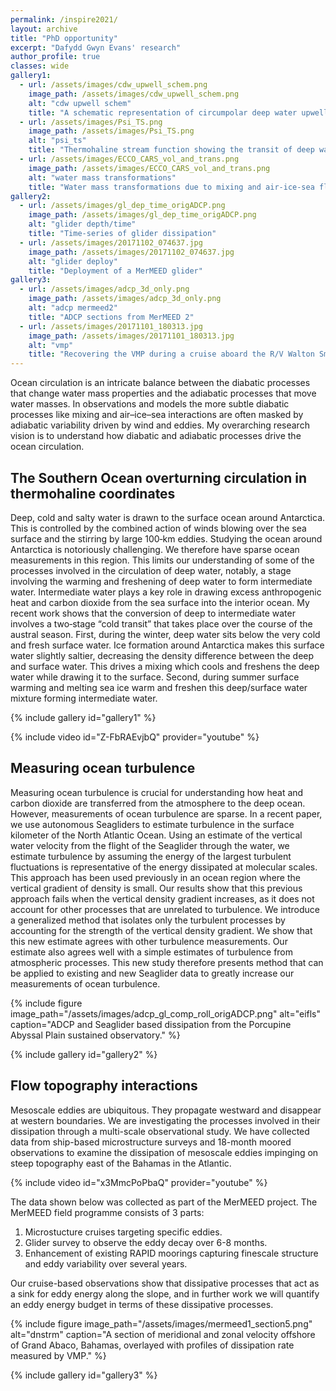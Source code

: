 ```yaml
---
permalink: /inspire2021/
layout: archive
title: "PhD opportunity"
excerpt: "Dafydd Gwyn Evans' research"
author_profile: true 
classes: wide  
gallery1:
  - url: /assets/images/cdw_upwell_schem.png
    image_path: /assets/images/cdw_upwell_schem.png
    alt: "cdw upwell schem"
    title: "A schematic representation of circumpolar deep water upwelling and intermediate water formation"
  - url: /assets/images/Psi_TS.png
    image_path: /assets/images/Psi_TS.png
    alt: "psi_ts"
    title: "Thermohaline stream function showing the transit of deep water through winter water and eventually intermediate water"    
  - url: /assets/images/ECCO_CARS_vol_and_trans.png
    image_path: /assets/images/ECCO_CARS_vol_and_trans.png
    alt: "water mass transformations"
    title: "Water mass transformations due to mixing and air-ice-sea fluxes"
gallery2:
  - url: /assets/images/gl_dep_time_origADCP.png
    image_path: /assets/images/gl_dep_time_origADCP.png
    alt: "glider depth/time"
    title: "Time-series of glider dissipation"    
  - url: /assets/images/20171102_074637.jpg
    image_path: /assets/images/20171102_074637.jpg
    alt: "glider deploy"
    title: "Deployment of a MerMEED glider"
gallery3: 
  - url: /assets/images/adcp_3d_only.png
    image_path: /assets/images/adcp_3d_only.png
    alt: "adcp mermeed2"
    title: "ADCP sections from MerMEED 2"
  - url: /assets/images/20171101_180313.jpg
    image_path: /assets/images/20171101_180313.jpg
    alt: "vmp"
    title: "Recovering the VMP during a cruise aboard the R/V Walton Smith"   
---
```


Ocean circulation is an intricate balance between the diabatic processes that change water 
mass properties and the adiabatic processes that move water masses. In observations and 
models the more subtle diabatic processes like mixing and air–ice–sea interactions are 
often masked by adiabatic variability driven by wind and eddies. My overarching research 
vision is to understand how diabatic and adiabatic processes drive the ocean circulation. 

<h2>The Southern Ocean overturning circulation in thermohaline coordinates</h2>

Deep, cold and salty water is drawn to the surface ocean around Antarctica. 
This is controlled by the combined action of winds blowing over the sea surface 
and the stirring by large 100‐km eddies. Studying the ocean around Antarctica is 
notoriously challenging. We therefore have sparse ocean measurements in this region. 
This limits our understanding of some of the processes involved in the circulation of 
deep water, notably, a stage involving the warming and freshening of deep water to form 
intermediate water. Intermediate water plays a key role in drawing excess anthropogenic 
heat and carbon dioxide from the sea surface into the interior ocean. My recent work shows 
that the conversion of deep to intermediate water involves a two‐stage “cold transit” 
that takes place over the course of the austral season. First, during the winter, deep 
water sits below the very cold and fresh surface water. Ice formation around Antarctica 
makes this surface water slightly saltier, decreasing the density difference between the 
deep and surface water. This drives a mixing which cools and freshens the deep water 
while drawing it to the surface. Second, during summer surface warming and melting sea 
ice warm and freshen this deep/surface water mixture forming intermediate water.

{% include gallery id="gallery1" %}

{% include video id="Z-FbRAEvjbQ" provider="youtube" %}

<h2>Measuring ocean turbulence</h2>

Measuring ocean turbulence is crucial for understanding how heat and carbon dioxide are 
transferred from the atmosphere to the deep ocean. However, measurements of ocean 
turbulence are sparse. In a recent paper, we use autonomous Seagliders to estimate turbulence in the 
surface kilometer of the North Atlantic Ocean. Using an estimate of the vertical water 
velocity from the flight of the Seaglider through the water, we estimate turbulence by 
assuming the energy of the largest turbulent fluctuations is representative of the energy 
dissipated at molecular scales. This approach has been used previously in an ocean region 
where the vertical gradient of density is small. Our results show that this previous 
approach fails when the vertical density gradient increases, as it does not account for 
other processes that are unrelated to turbulence. We introduce a generalized method that 
isolates only the turbulent processes by accounting for the strength of the vertical 
density gradient. We show that this new estimate agrees with other turbulence 
measurements. Our estimate also agrees well with a simple estimates of turbulence from 
atmospheric processes. This new study therefore presents method that can be applied to 
existing and new Seaglider data to greatly increase our measurements of ocean turbulence.

{% include figure image_path="/assets/images/adcp_gl_comp_roll_origADCP.png" alt="eifls" caption="ADCP and Seaglider based dissipation from the Porcupine Abyssal Plain sustained observatory." %}

{% include gallery id="gallery2" %}

<h2>Flow topography interactions</h2>

Mesoscale eddies are ubiquitous. They propagate westward and disappear at western 
boundaries. We are investigating the processes involved in their 
dissipation through a multi-scale observational study. We have collected data from 
ship-based microstructure surveys and 18-month moored observations to examine the 
dissipation of mesoscale eddies impinging on steep topography east of the Bahamas in the Atlantic.

{% include video id="x3MmcPoPbaQ" provider="youtube" %}

The data shown below was collected as part of the MerMEED project. The MerMEED field programme consists of 3 parts: 
1. Microstucture cruises targeting specific eddies. 
2. Glider survey to observe the eddy decay over 6-8 months. 
3. Enhancement of existing RAPID moorings capturing finescale structure and eddy variability over several years. 

Our cruise-based observations show that dissipative processes that act as a sink 
for eddy energy along the slope, and in further work we will quantify an eddy energy budget 
in terms of these dissipative processes.

{% include figure image_path="/assets/images/mermeed1_section5.png" alt="dnstrm" caption="A section of meridional and zonal velocity offshore of Grand Abaco, Bahamas, overlayed with profiles of dissipation rate measured by VMP." %}

{% include gallery id="gallery3" %}

